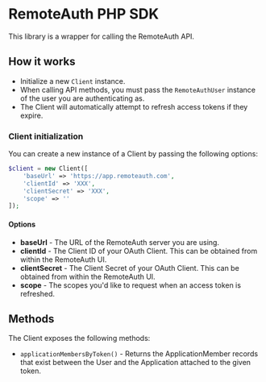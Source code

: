 # RemoteAuth PHP SDK

This library is a wrapper for calling the RemoteAuth API.

## How it works

* Initialize a new `Client` instance.
* When calling API methods, you must pass the `RemoteAuthUser` instance of the user you are authenticating as.
* The Client will automatically attempt to refresh access tokens if they expire.

### Client initialization

You can create a new instance of a Client by passing the following options:

```php
$client = new Client([
    'baseUrl' => 'https://app.remoteauth.com',
    'clientId' => 'XXX',
    'clientSecret' => 'XXX',
    'scope' => ''
]);
```

#### Options

* **baseUrl** - The URL of the RemoteAuth server you are using.
* **clientId** - The Client ID of your OAuth Client. This can be obtained from within the RemoteAuth UI.
* **clientSecret** - The Client Secret of your OAuth Client. This can be obtained from within the RemoteAuth UI.
* **scope** - The scopes you'd like to request when an access token is refreshed.

## Methods

The Client exposes the following methods:

* `applicationMembersByToken()` - Returns the ApplicationMember records that exist between the User and the Application attached to the given token.


